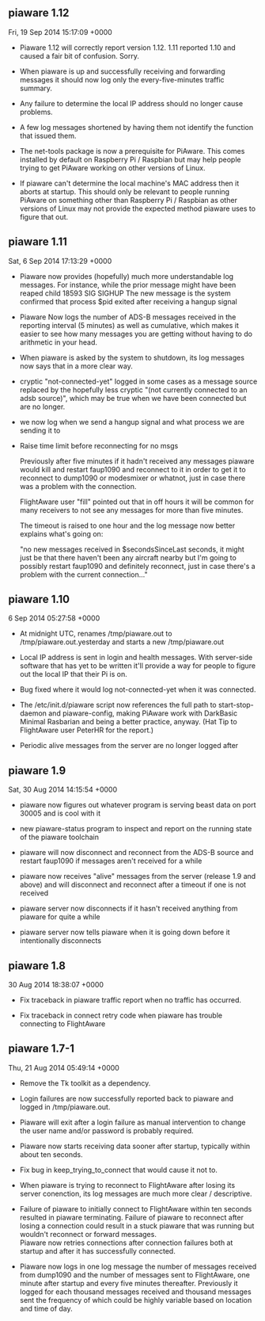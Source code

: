 piaware 1.12
---
Fri, 19 Sep 2014 15:17:09 +0000

* Piaware 1.12 will correctly report version 1.12.  1.11 reported 1.10
and caused a fair bit of confusion.  Sorry.

* When piaware is up and successfully receiving and forwarding messages it
should now log only the every-five-minutes traffic summary.

* Any failure to determine the local IP address should no longer cause problems.

* A few log messages shortened by having them not identify the function that
issued them.

* The net-tools package is now a prerequisite for PiAware.  This comes
installed by default on Raspberry Pi / Raspbian but may help people trying
to get PiAware working on other versions of Linux.

* If piaware can't determine the local machine's MAC address then it aborts
at startup.  This should only be relevant to people running PiAware on something
other than Raspberry Pi / Raspbian as other versions of Linux may
not provide the expected method piaware uses to figure that out.

piaware 1.11
---
Sat,  6 Sep 2014 17:13:29 +0000

* Piaware now provides (hopefully) much more understandable log messages.
For instance, while the prior message might have been
    reaped child 18593 SIG SIGHUP
The new message is
    the system confirmed that process $pid exited after receiving a hangup signal

* Piaware Now logs the number of ADS-B messages received in the reporting 
  interval (5 minutes) as well as cumulative, which makes it easier to see 
  how many messages you are getting without having to do arithmetic in your 
  head.
    
* When piaware is asked by the system to shutdown, its log messages now says
that in a more clear way.
    
* cryptic "not-connected-yet" logged in some cases as a message source
replaced by the hopefully less cryptic
"(not currently connected to an adsb source)", which may be true when
we have been connected but are no longer.

* we now log when we send a hangup signal and what process we are sending it to
    
* Raise time limit before reconnecting for no msgs
    
    Previously after five minutes if it hadn't received any messages piaware
    would kill and restart faup1090 and reconnect to it in order to get it
    to reconnect to dump1090 or modesmixer or whatnot, just in case there
    was a problem with the connection.
    
    FlightAware user "fill" pointed out that in off hours it will be common for
    many receivers to not see any messages for more than five minutes.
    
    The timeout is raised to one hour and the log message now better explains
    what's going on:
    
    "no new messages received in $secondsSinceLast seconds, it might just be 
    that there haven't been any aircraft nearby but I'm going to possibly 
    restart faup1090 and definitely reconnect, just in case there's a problem 
    with the current connection..."


piaware 1.10
---
6 Sep 2014 05:27:58 +0000

* At midnight UTC, renames /tmp/piaware.out to /tmp/piaware.out.yesterday
and starts a new /tmp/piaware.out

* Local IP address is sent in login and health messages.  With server-side
software that has yet to be written it'll provide a way for people to 
figure out the local IP that their Pi is on.

* Bug fixed where it would log not-connected-yet when it was connected.

* The /etc/init.d/piaware script now references the full path to
start-stop-daemon and piaware-config, making PiAware work with
DarkBasic Minimal Rasbarian and being a better practice, anyway.
(Hat Tip to FlightAware user PeterHR for the report.)

* Periodic alive messages from the server are no longer logged after


piaware 1.9
---
Sat, 30 Aug 2014 14:15:54 +0000

* piaware now figures out whatever program is serving beast data on
port 30005 and is cool with it

* new piaware-status program to inspect and report on the running state 
of the piaware toolchain

* piaware will now disconnect and reconnect from the ADS-B source and 
restart faup1090 if messages aren't received for a while

* piaware now receives "alive" messages from the server (release 1.9 and
above) and will disconnect and reconnect after a timeout if one is not 
received

* piaware server now disconnects if it hasn't received anything from piaware 
for quite a while

* piaware server now tells piaware when it is going down before it 
intentionally disconnects

piaware 1.8
---
30 Aug 2014 18:38:07 +0000

* Fix traceback in piaware traffic report when no traffic has occurred.

* Fix traceback in connect retry code when piaware has trouble connecting
to FlightAware

piaware 1.7-1
---
Thu, 21 Aug 2014 05:49:14 +0000

* Remove the Tk toolkit as a dependency.

* Login failures are now successfully reported back to piaware and logged
in /tmp/piaware.out.

* Piaware will exit after a login failure as manual intervention to change
the user name and/or password is probably required.

* Piaware now starts receiving data sooner after startup, typically within
about ten seconds.

* Fix bug in keep_trying_to_connect that would cause it not to.

* When piaware is trying to reconnect to FlightAware after losing its server
conenction, its log messages are much more clear / descriptive.

* Failure of piaware to initially connect to FlightAware within ten seconds
resulted in piaware terminating.  Failure of piaware to reconnect
after losing a connection could result in a stuck piaware
that was running but wouldn't reconnect or forward messages.  
Piaware now retries connections after connection failures both at startup
and after it has successfully connected.

* Piaware now logs in one log message the number of messages received from
dump1090 and the number of messages sent to FlightAware, one minute after
startup and every five minutes thereafter.  Previously it logged for
each thousand messages received and thousand messages sent the frequency
of which could be highly variable based on location and time of day.

